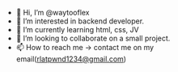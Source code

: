 - 👋 Hi, I’m @waytooflex
- 👀 I’m interested in backend developer.
- 🌱 I’m currently learning html, css, JV
- 💞️ I’m looking to collaborate on a small project.
- 📫 How to reach me -> contact me on my email(rlatpwnd1234@gmail.com)

<!---
waytooflex/waytooflex is a ✨ special ✨ repository because its `README.md` (this file) appears on your GitHub profile.
You can click the Preview link to take a look at your changes.
--->
